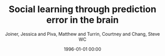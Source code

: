 ---
layout: post
title: Social learning through prediction error in the brain

date: 1996-01-01 00:00
author: Joiner, Jessica and Piva, Matthew and Turrin, Courtney and Chang, Steve WC
journal: npj Science of Learning

link: https://doi.org/10.1038/s41539-017-0009-2

year: 2017
---
